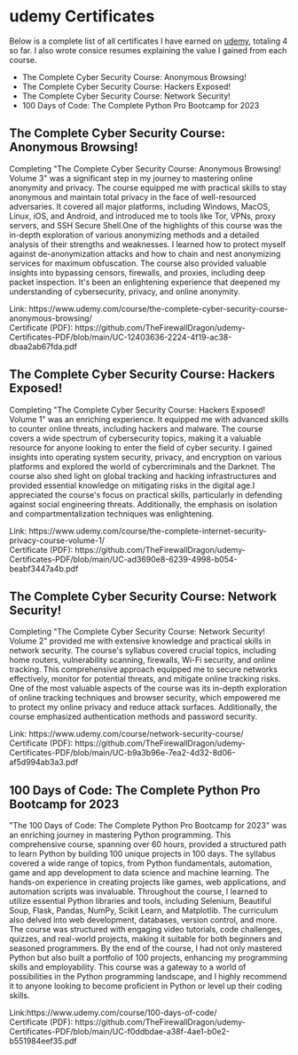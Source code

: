 <h1>udemy Certificates</h1>
<p>
Below is a complete list of all certificates I have earned on <a href="https://www.udemy.com/">udemy</a>, totaling 4 so far. I also wrote consice resumes explaining the value I gained from each course. 
</p>
<ul>
  <li>The Complete Cyber Security Course: Anonymous Browsing!</li>
  <li>The Complete Cyber Security Course: Hackers Exposed!</li>
  <li>The Complete Cyber Security Course: Network Security!</li>
  <li>100 Days of Code: The Complete Python Pro Bootcamp for 2023</li>
</ul>

<h2>The Complete Cyber Security Course: Anonymous Browsing!</h2> 
<p>
Completing "The Complete Cyber Security Course: Anonymous Browsing! Volume 3" was a significant step in my journey to mastering online anonymity and privacy. The course equipped me with practical skills to stay anonymous and maintain total privacy in the face of well-resourced adversaries. It covered all major platforms, including Windows, MacOS, Linux, iOS, and Android, and introduced me to tools like Tor, VPNs, proxy servers, and SSH Secure Shell.One of the highlights of this course was the in-depth exploration of various anonymizing methods and a detailed analysis of their strengths and weaknesses. I learned how to protect myself against de-anonymization attacks and how to chain and nest anonymizing services for maximum obfuscation. The course also provided valuable insights into bypassing censors, firewalls, and proxies, including deep packet inspection. It's been an enlightening experience that deepened my understanding of cybersecurity, privacy, and online anonymity. 
</p>
Link: https://www.udemy.com/course/the-complete-cyber-security-course-anonymous-browsing/ <br>
Certificate (PDF): https://github.com/TheFirewallDragon/udemy-Certificates-PDF/blob/main/UC-12403636-2224-4f19-ac38-dbaa2ab67fda.pdf

<h2>The Complete Cyber Security Course: Hackers Exposed!</h2>
<p>
Completing "The Complete Cyber Security Course: Hackers Exposed! Volume 1" was an enriching experience. It equipped me with advanced skills to counter online threats, including hackers and malware. The course covers a wide spectrum of cybersecurity topics, making it a valuable resource for anyone looking to enter the field of cyber security. I gained insights into operating system security, privacy, and encryption on various platforms and explored the world of cybercriminals and the Darknet. The course also shed light on global tracking and hacking infrastructures and provided essential knowledge on mitigating risks in the digital age.I appreciated the course's focus on practical skills, particularly in defending against social engineering threats. Additionally, the emphasis on isolation and compartmentalization techniques was enlightening.
</p>
Link: https://www.udemy.com/course/the-complete-internet-security-privacy-course-volume-1/ <br>
Certificate (PDF): https://github.com/TheFirewallDragon/udemy-Certificates-PDF/blob/main/UC-ad3690e8-6239-4998-b054-beabf3447a4b.pdf

<h2>The Complete Cyber Security Course: Network Security!</h2>
<p>
Completing "The Complete Cyber Security Course: Network Security! Volume 2" provided me with extensive knowledge and practical skills in network security. The course's syllabus covered crucial topics, including home routers, vulnerability scanning, firewalls, Wi-Fi security, and online tracking. This comprehensive approach equipped me to secure networks effectively, monitor for potential threats, and mitigate online tracking risks. One of the most valuable aspects of the course was its in-depth exploration of online tracking techniques and browser security, which empowered me to protect my online privacy and reduce attack surfaces. Additionally, the course emphasized authentication methods and password security.
</p>
Link: https://www.udemy.com/course/network-security-course/ <br>
Certificate (PDF): https://github.com/TheFirewallDragon/udemy-Certificates-PDF/blob/main/UC-b9a3b96e-7ea2-4d32-8d06-af5d994ab3a3.pdf

<h2>100 Days of Code: The Complete Python Pro Bootcamp for 2023</h2>
<p>
"The 100 Days of Code: The Complete Python Pro Bootcamp for 2023" was an enriching journey in mastering Python programming. This comprehensive course, spanning over 60 hours, provided a structured path to learn Python by building 100 unique projects in 100 days. The syllabus covered a wide range of topics, from Python fundamentals, automation, game and app development to data science and machine learning. The hands-on experience in creating projects like games, web applications, and automation scripts was invaluable. Throughout the course, I learned to utilize essential Python libraries and tools, including Selenium, Beautiful Soup, Flask, Pandas, NumPy, Scikit Learn, and Matplotlib. The curriculum also delved into web development, databases, version control, and more. The course was structured with engaging video tutorials, code challenges, quizzes, and real-world projects, making it suitable for both beginners and seasoned programmers. By the end of the course, I had not only mastered Python but also built a portfolio of 100 projects, enhancing my programming skills and employability. This course was a gateway to a world of possibilities in the Python programming landscape, and I highly recommend it to anyone looking to become proficient in Python or level up their coding skills.
</p>
Link:https://www.udemy.com/course/100-days-of-code/  <br>
Certificate (PDF): https://github.com/TheFirewallDragon/udemy-Certificates-PDF/blob/main/UC-f0ddbdae-a38f-4ae1-b0e2-b551984eef35.pdf
